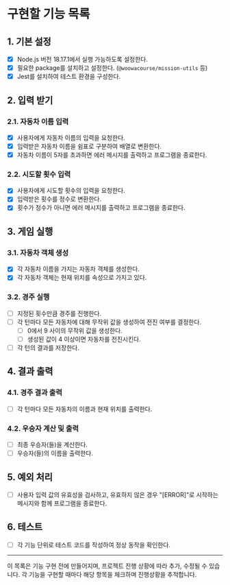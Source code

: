 # 구현할 기능 목록

## 1. 기본 설정

- [x] Node.js 버전 18.17.1에서 실행 가능하도록 설정한다.
- [x] 필요한 package를 설치하고 설정한다. (`@woowacourse/mission-utils` 등)
- [x] Jest를 설치하여 테스트 환경을 구성한다.

## 2. 입력 받기

### 2.1. 자동차 이름 입력

- [x] 사용자에게 자동차 이름의 입력을 요청한다.
- [x] 입력받은 자동차 이름을 쉼표로 구분하여 배열로 변환한다.
- [x] 자동차 이름이 5자를 초과하면 에러 메시지를 출력하고 프로그램을 종료한다.

### 2.2. 시도할 횟수 입력

- [x] 사용자에게 시도할 횟수의 입력을 요청한다.
- [x] 입력받은 횟수를 정수로 변환한다.
- [x] 횟수가 정수가 아니면 에러 메시지를 출력하고 프로그램을 종료한다.

## 3. 게임 실행

### 3.1. 자동차 객체 생성

- [x] 각 자동차 이름을 가지는 자동차 객체를 생성한다.
- [x] 각 자동차 객체는 현재 위치를 속성으로 가지고 있다.

### 3.2. 경주 실행

- [ ] 지정된 횟수만큼 경주를 진행한다.
- [ ] 각 턴마다 모든 자동차에 대해 무작위 값을 생성하여 전진 여부를 결정한다.
  - [ ] 0에서 9 사이의 무작위 값을 생성한다.
  - [ ] 생성된 값이 4 이상이면 자동차를 전진시킨다.
- [ ] 각 턴의 결과를 저장한다.

## 4. 결과 출력

### 4.1. 경주 결과 출력

- [ ] 각 턴마다 모든 자동차의 이름과 현재 위치를 출력한다.

### 4.2. 우승자 계산 및 출력

- [ ] 최종 우승자(들)을 계산한다.
- [ ] 우승자(들)의 이름을 출력한다.

## 5. 예외 처리

- [ ] 사용자 입력 값의 유효성을 검사하고, 유효하지 않은 경우 "[ERROR]"로 시작하는 메시지와 함께 프로그램을 종료한다.

## 6. 테스트

- [ ] 각 기능 단위로 테스트 코드를 작성하여 정상 동작을 확인한다.

---

이 목록은 기능 구현 전에 만들어지며, 프로젝트 진행 상황에 따라 추가, 수정될 수 있습니다. 각 기능을 구현할 때마다 해당 항목을 체크하며 진행상황을 추적합니다.
